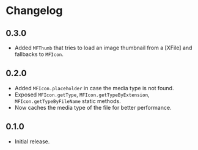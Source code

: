 # Changelog

## 0.3.0
* Added `MFThumb` that tries to load an image thumbnail from a [XFile] and fallbacks to `MFIcon`.

## 0.2.0
* Added `MFIcon.placeholder` in case the media type is not found.
* Exposed `MFIcon.getType`, `MFIcon.getTypeByExtension`, `MFIcon.getTypeByFileName` static methods.
* Now caches the media type of the file for better performance.

## 0.1.0

* Initial release.
